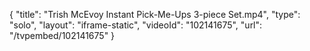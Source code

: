 {
    "title": "Trish McEvoy Instant Pick-Me-Ups 3-piece Set.mp4",
    "type": "solo",
    "layout": "iframe-static",
    "videoId": "102141675",
    "url": "\/tvpembed\/102141675"
}